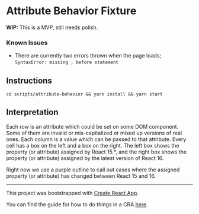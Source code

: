 # Attribute Behavior Fixture

**WIP:** This is a MVP, still needs polish.

### Known Issues
- There are currently two errors thrown when the page loads;
  `SyntaxError: missing ; before statement`

## Instructions

`cd scripts/attribute-behavior && yarn install && yarn start`

## Interpretation

Each row is an attribute which could be set on some DOM component. Some of
them are invalid or mis-capitalized or mixed up versions of real ones.
Each column is a value which can be passed to that attribute.
Every cell has a box on the left and a box on the right.
The left box shows the property (or attribute) assigned by React 15.\*, and the
right box shows the property (or attribute) assigned by the latest version of
React 16.

Right now we use a purple outline to call out cases where the assigned property
(or attribute) has changed between React 15 and 16.

---


This project was bootstrapped with [Create React App](https://github.com/facebookincubator/create-react-app).

You can find the guide for how to do things in a CRA [here](https://github.com/facebookincubator/create-react-app/blob/master/packages/react-scripts/template/README.md).
